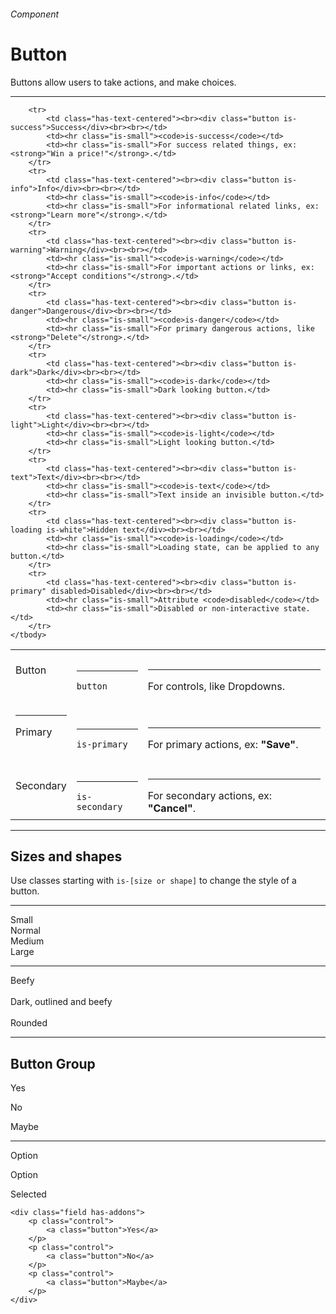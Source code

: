<h6 class="subtitle is-6 is-uppercase has-text-grey">Component</h6><h1 class="title is-serif is-1 has-text-weight-bold">Button</h1>
<p class="subtitle is-5">
    <span class="has-text-weight-semibold">Buttons</span> allow users to take actions, and make choices.
</p>

<hr class="is-small">

<table class="table is-fullwidth is-bordered">
    <tbody>
        <tr>
            <td class="has-text-centered"><br><div class="button">Button</div><br><br></td>
            <td><hr class="is-small"><code>button</code></td>
            <td><hr class="is-small">For controls, like Dropdowns.</td>
        </tr>
        <tr>
            <td class="has-text-centered"><hr class="is-smaller"><div class="button is-primary">Primary</div><br><br></td>
            <td><hr class="is-small"><code>is-primary</code></td>
            <td><hr class="is-small">For primary actions, ex: <strong>"Save"</strong>.</td>
        </tr>
        <tr>
            <td class="has-text-centered"><br><div class="button is-secondary">Secondary</div><br><br></td>
            <td><hr class="is-small"><code>is-secondary</code></td>
            <td><hr class="is-small">For secondary actions, ex: <strong>"Cancel"</strong>.</td>
        </tr>
        
        <tr>
            <td class="has-text-centered"><br><div class="button is-success">Success</div><br><br></td>
            <td><hr class="is-small"><code>is-success</code></td>
            <td><hr class="is-small">For success related things, ex: <strong>"Win a price!"</strong>.</td>
        </tr>
        <tr>
            <td class="has-text-centered"><br><div class="button is-info">Info</div><br><br></td>
            <td><hr class="is-small"><code>is-info</code></td>
            <td><hr class="is-small">For informational related links, ex: <strong>"Learn more"</strong>.</td>
        </tr>
        <tr>
            <td class="has-text-centered"><br><div class="button is-warning">Warning</div><br><br></td>
            <td><hr class="is-small"><code>is-warning</code></td>
            <td><hr class="is-small">For important actions or links, ex: <strong>"Accept conditions"</strong>.</td>
        </tr>
        <tr>
            <td class="has-text-centered"><br><div class="button is-danger">Dangerous</div><br><br></td>
            <td><hr class="is-small"><code>is-danger</code></td>
            <td><hr class="is-small">For primary dangerous actions, like <strong>"Delete"</strong>.</td>
        </tr>
        <tr>
            <td class="has-text-centered"><br><div class="button is-dark">Dark</div><br><br></td>
            <td><hr class="is-small"><code>is-dark</code></td>
            <td><hr class="is-small">Dark looking button.</td>
        </tr>
        <tr>
            <td class="has-text-centered"><br><div class="button is-light">Light</div><br><br></td>
            <td><hr class="is-small"><code>is-light</code></td>
            <td><hr class="is-small">Light looking button.</td>
        </tr>
        <tr>
            <td class="has-text-centered"><br><div class="button is-text">Text</div><br><br></td>
            <td><hr class="is-small"><code>is-text</code></td>
            <td><hr class="is-small">Text inside an invisible button.</td>
        </tr>
        <tr>
            <td class="has-text-centered"><br><div class="button is-loading is-white">Hidden text</div><br><br></td>
            <td><hr class="is-small"><code>is-loading</code></td>
            <td><hr class="is-small">Loading state, can be applied to any button.</td>  
        </tr>
        <tr>
            <td class="has-text-centered"><br><div class="button is-primary" disabled>Disabled</div><br><br></td>
            <td><hr class="is-small">Attribute <code>disabled</code></td>
            <td><hr class="is-small">Disabled or non-interactive state.</td>
        </tr>
    </tbody>
</table>

<hr>

<h2 class="title is-4 is-family-sans-serif">Sizes and shapes</h2>

Use classes starting with `is-[size or shape]` to change the style of a button.

<hr class="is-small">

<div class="box is-well is-large has-text-centered">
    <div class="level">
        <div class="level-item"><span class="button is-small">Small</span></div>
        <div class="level-item"><span class="button" disabled>Normal</span></div>
        <div class="level-item"><span class="button is-medium">Medium</span></div>
        <div class="level-item"><span class="button is-large">Large</span></div>
    </div>
    <hr class="is-visible">
    <div class="button is-beefy is-black">Beefy</div> &nbsp; 
    <div class="button is-beefy is-outlined is-dark">Dark, outlined and beefy</div> &nbsp; 
    <div class="button is-beefy is-secondary is-rounded">Rounded</div>
</div>

<hr class="is-large is-visible">

<h2 class="title is-4 is-family-sans-serif">Button Group</h2>

<div class="box is-well is-marginless is-large">
    <div class="field has-addons">
        <p class="control">
            <a class="button">Yes</a>
        </p>
        <p class="control">
            <a class="button">No</a>
        </p>
        <p class="control">
            <a class="button">Maybe</a>
        </p>
    </div>
    <hr class="is-small">
    <div class="field has-addons">
        <p class="control">
            <a class="button has-text-grey">Option</a>
        </p>
        <p class="control">
            <a class="button has-text-grey">Option</a>
        </p>
        <p class="control">
            <a class="button is-primary">Selected</a>
        </p>
    </div>
</div>

    <div class="field has-addons">
        <p class="control">
            <a class="button">Yes</a>
        </p>
        <p class="control">
            <a class="button">No</a>
        </p>
        <p class="control">
            <a class="button">Maybe</a>
        </p>
    </div>

